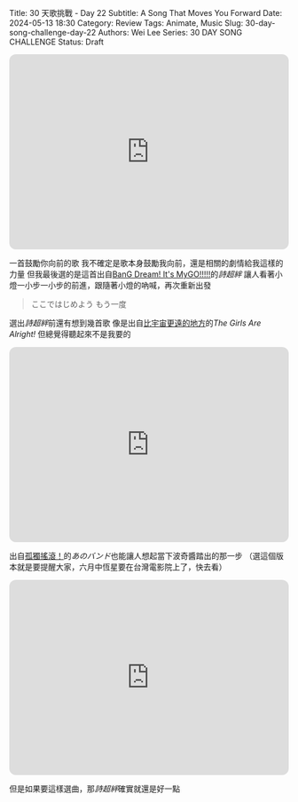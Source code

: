Title: 30 天歌挑戰 - Day 22
Subtitle: A Song That Moves You Forward
Date: 2024-05-13 18:30
Category: Review
Tags: Animate, Music
Slug: 30-day-song-challenge-day-22
Authors: Wei Lee
Series: 30 DAY SONG CHALLENGE
Status: Draft

<iframe style="border-radius:12px" src="https://open.spotify.com/embed/track/3OYY7pCfrZwu6Mbq1TkmDX?utm_source=generator" width="100%" height="352" frameBorder="0" allowfullscreen="" allow="autoplay; clipboard-write; encrypted-media; fullscreen; picture-in-picture" loading="lazy"></iframe>

<!--more-->

一首鼓勵你向前的歌
我不確定是歌本身鼓勵我向前，還是相關的劇情給我這樣的力量
但我最後選的是這首出自[BanG Dream! It's MyGO!!!!!](https://ani.gamer.com.tw/animeVideo.php?sn=34030)的*詩超絆*
讓人看著小燈一小步一小步的前進，跟隨著小燈的吶喊，再次重新出發

> ここではじめよう もう一度

選出*詩超絆*前還有想到幾首歌
像是出自[比宇宙更遠的地方](https://ani.gamer.com.tw/animeVideo.php?sn=16507)的*The Girls Are Alright!*
但總覺得聽起來不是我要的

<iframe style="border-radius:12px" src="https://open.spotify.com/embed/track/1b790iQShrvV8OtHT7euGw?utm_source=generator" width="100%" height="352" frameBorder="0" allowfullscreen="" allow="autoplay; clipboard-write; encrypted-media; fullscreen; picture-in-picture" loading="lazy"></iframe>

出自[孤獨搖滾！](https://ani.gamer.com.tw/animeVideo.php?sn=31599)的*あのバンド*也能讓人想起當下波奇醬踏出的那一步
（選這個版本就是要提醒大家，六月中恆星要在台灣電影院上了，快去看）

<iframe style="border-radius:12px" src="https://open.spotify.com/embed/track/2M4VFiQx8J9z8KjojIXH8t?utm_source=generator" width="100%" height="352" frameBorder="0" allowfullscreen="" allow="autoplay; clipboard-write; encrypted-media; fullscreen; picture-in-picture" loading="lazy"></iframe>

但是如果要這樣選曲，那*詩超絆*確實就還是好一點
